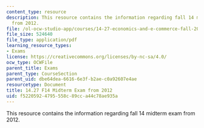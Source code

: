 ```yaml
---
content_type: resource
description: This resource contains the information regarding fall 14 midterm exam
  from 2012.
file: /ol-ocw-studio-app/courses/14-27-economics-and-e-commerce-fall-2014/f52205924795558c89cca44c78ae935a_MIT14_27F14_Midterm_2012.pdf
file_size: 524640
file_type: application/pdf
learning_resource_types:
- Exams
license: https://creativecommons.org/licenses/by-nc-sa/4.0/
ocw_type: OCWFile
parent_title: Exams
parent_type: CourseSection
parent_uid: dbe64dea-6616-6e3f-b2ae-c0a92607e4ae
resourcetype: Document
title: 14.27 F14 Midterm Exam from 2012
uid: f5220592-4795-558c-89cc-a44c78ae935a
---
```

This resource contains the information regarding fall 14 midterm exam from 2012.